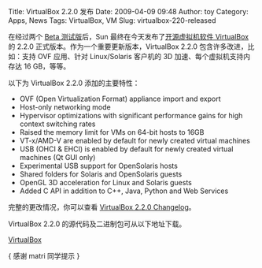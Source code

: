 Title: VirtualBox 2.2.0 发布
Date: 2009-04-09 09:48
Author: toy
Category: Apps, News
Tags: VirtualBox, VM
Slug: virtualbox-220-released

在经过两个 [Beta
测试版](http://linuxtoy.org/archives/virtualbox-22-beta-1.html)后，Sun
最终在今天发布了[开源虚拟机软件
VirtualBox](http://linuxtoy.org/archives/virtualbox.html) 的 2.2.0
正式版本。作为一个重要更新版本，VirtualBox 2.2.0
包含许多改进，比如：支持 OVF 应用、针对 Linux/Solaris 客户机的 3D
加速、每个虚拟机支持内存达 16 GB，等等。

以下为 VirtualBox 2.2.0 添加的主要特性：

* OVF (Open Virtualization Format) appliance import and export  
* Host-only networking mode  
* Hypervisor optimizations with significant performance gains for high
context switching rates  
* Raised the memory limit for VMs on 64-bit hosts to 16GB  
* VT-x/AMD-V are enabled by default for newly created virtual
machines  
* USB (OHCI & EHCI) is enabled by default for newly created virtual
machines (Qt GUI only)  
* Experimental USB support for OpenSolaris hosts  
* Shared folders for Solaris and OpenSolaris guests  
* OpenGL 3D acceleration for Linux and Solaris guests  
* Added C API in addition to C++, Java, Python and Web Services

完整的更改情况，你可以查看 [VirtualBox 2.2.0
Changelog](http://www.virtualbox.org/wiki/Changelog)。

VirtualBox 2.2.0 的源代码及二进制包可从以下地址下载。

[VirtualBox](http://www.virtualbox.org/wiki/Downloads)

{ 感谢 matri 同学提示 }
